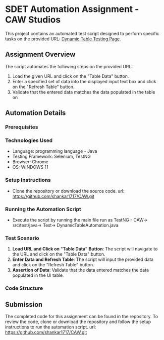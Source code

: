 # SDET Automation Assignment - CAW Studios

This project contains an automated test script designed to perform specific tasks on the provided URL: [Dynamic Table Testing Page](https://testpages.herokuapp.com/styled/tag/dynamic-table.html).

## Assignment Overview

The script automates the following steps on the provided URL:

1. Load the given URL and click on the "Table Data" button.
2. Enter a specified set of data into the displayed input text box and click on the "Refresh Table" button.
3. Validate that the entered data matches the data populated in the table on 
## Automation Details

### Prerequisites


### Technologies Used
- Language:  programming language -  Java
- Testing Framework:  Selenium, TestNG
- Browser:  Chrome
- OS:  WINDOWS 11

### Setup Instructions
- Clone the repository or download the source code.
url:  https://github.com/shankar1717/CAW.git

### Running the Automation Script
- Execute the script by running the main file run as TestNG - CAW-> src\test\java\-> Test-> DynamicTableAutomation.java
  
### Test Scenario

1. **Load URL and Click on "Table Data" Button**: The script will navigate to the URL and click on the "Table Data" button.
2. **Enter Data and Refresh Table**: The script will input the provided data and click on the "Refresh Table" button.
3. **Assertion of Data**: Validate that the data entered matches the data populated in the UI table.



### Code Structure



## Submission

The completed code for this assignment can be found in the repository. To review the code, clone or download the repository and follow the setup instructions to run the automation script.
url: https://github.com/shankar1717/CAW.git
